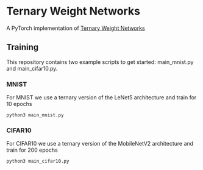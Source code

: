 # Ternary Weight Networks

A PyTorch implementation of [Ternary Weight Networks](https://arxiv.org/abs/1605.04711)

## Training
This repository contains two example scripts to get started: main_mnist.py and main_cifar10.py.

### MNIST
For MNIST we use a ternary version of the LeNet5 architecture and train for 10 epochs
```
python3 main_mnist.py
```

### CIFAR10
For CIFAR10 we use a ternary version of the MobileNetV2 architecture and train for 200 epochs
```
python3 main_cifar10.py
```